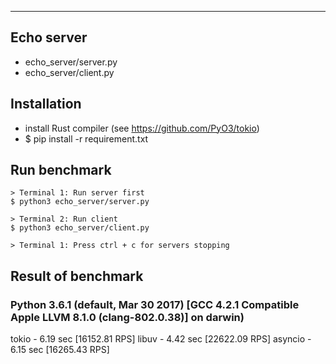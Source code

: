 ---

## Echo server

- echo_server/server.py
- echo_server/client.py


## Installation

- install Rust compiler (see https://github.com/PyO3/tokio)
- $ pip install -r requirement.txt


## Run benchmark
    > Terminal 1: Run server first
    $ python3 echo_server/server.py
    
    > Terminal 2: Run client 
    $ python3 echo_server/client.py

    > Terminal 1: Press ctrl + c for servers stopping 


## Result of benchmark

### Python 3.6.1 (default, Mar 30 2017) [GCC 4.2.1 Compatible Apple LLVM 8.1.0 (clang-802.0.38)] on darwin)

   tokio - 6.19 sec [16152.81 RPS] 
   libuv - 4.42 sec [22622.09 RPS]
 asyncio - 6.15 sec [16265.43 RPS]


